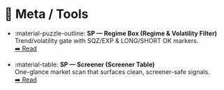 # 🧩 Meta / Tools

<div class="grid cards" markdown>

-   :material-puzzle-outline: **SP — Regime Box (Regime & Volatility Filter)**  
    Trend/volatility gate with SQZ/EXP & LONG/SHORT OK markers.  
    [:arrow_right: Read](../sp-regime-vol-filter.md)

-   :material-table: **SP — Screener (Screener Table)**  
    One-glance market scan that surfaces clean, screener-safe signals.  
    [:arrow_right: Read](../sp-screener-sfx.md)

</div>
